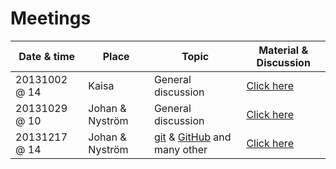 # Meetings

| Date & time | Place | Topic | Material & Discussion |
| ----------- | ----- | ----- | --------------------- |
| 20131002 @ 14 | Kaisa | General discussion | [Click here](meeting1.md) |
| 20131029 @ 10 | Johan & Nyström | General discussion | [Click here](meeting2.md) |
| 20131217 @ 14 | Johan & Nyström | [git](http://en.wikipedia.org/wiki/Git_%28software%29) & [GitHub](https://github.com/) and many other | [Click here](meeting3.md) |


